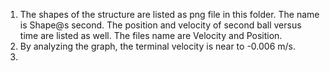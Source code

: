 1. The shapes of the structure are listed as png file in this folder. The name is Shape@s second.
   The position and velocity of second ball versus time are listed as well. The files name are Velocity and Position.
2. By analyzing the graph, the terminal velocity is near to -0.006 m/s.
3. 

